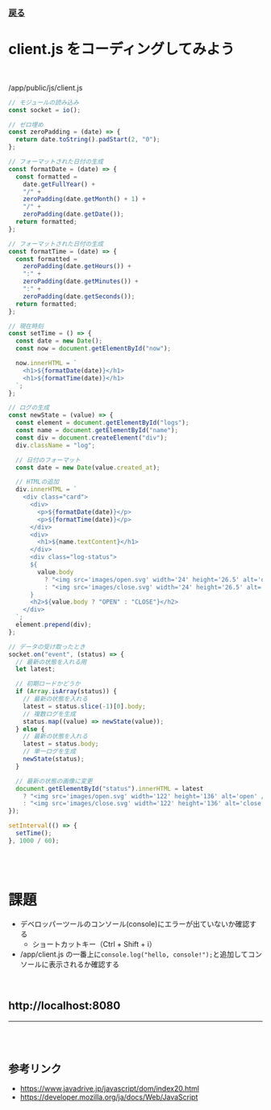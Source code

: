 ### [戻る](./../front-end.md)

# client.js をコーディングしてみよう

<br>

/app/public/js/client.js

```js
// モジュールの読み込み
const socket = io();

// ゼロ埋め
const zeroPadding = (date) => {
  return date.toString().padStart(2, "0");
};

// フォーマットされた日付の生成
const formatDate = (date) => {
  const formatted =
    date.getFullYear() +
    "/" +
    zeroPadding(date.getMonth() + 1) +
    "/" +
    zeroPadding(date.getDate());
  return formatted;
};

// フォーマットされた日付の生成
const formatTime = (date) => {
  const formatted =
    zeroPadding(date.getHours()) +
    ":" +
    zeroPadding(date.getMinutes()) +
    ":" +
    zeroPadding(date.getSeconds());
  return formatted;
};

// 現在時刻
const setTime = () => {
  const date = new Date();
  const now = document.getElementById("now");

  now.innerHTML = `
    <h1>${formatDate(date)}</h1>
    <h1>${formatTime(date)}</h1>
  `;
};

// ログの生成
const newState = (value) => {
  const element = document.getElementById("logs");
  const name = document.getElementById("name");
  const div = document.createElement("div");
  div.className = "log";

  // 日付のフォーマット
  const date = new Date(value.created_at);

  // HTMLの追加
  div.innerHTML = `
    <div class="card">
      <div>
        <p>${formatDate(date)}</p>
        <p>${formatTime(date)}</p>
      </div>
      <div>
        <h1>${name.textContent}</h1>
      </div>
      <div class="log-status">
      ${
        value.body
          ? "<img src='images/open.svg' width='24' height='26.5' alt='open' />"
          : "<img src='images/close.svg' width='24' height='26.5' alt='close' />"
      }
      <h2>${value.body ? "OPEN" : "CLOSE"}</h2>
    </div>
  `;
  element.prepend(div);
};

// データの受け取ったとき
socket.on("event", (status) => {
  // 最新の状態を入れる用
  let latest;

  // 初期ロードかどうか
  if (Array.isArray(status)) {
    // 最新の状態を入れる
    latest = status.slice(-1)[0].body;
    // 複数ログを生成
    status.map((value) => newState(value));
  } else {
    // 最新の状態を入れる
    latest = status.body;
    // 単一ログを生成
    newState(status);
  }

  // 最新の状態の画像に変更
  document.getElementById("status").innerHTML = latest
    ? "<img src='images/open.svg' width='122' height='136' alt='open' />"
    : "<img src='images/close.svg' width='122' height='136' alt='close' />";
});

setInterval(() => {
  setTime();
}, 1000 / 60);
```

<br><br>

# 課題

- デベロッパーツールのコンソール(console)にエラーが出ていないか確認する
  - ショートカットキー（Ctrl + Shift + i）
- /app/client.js の一番上に`console.log("hello, console!");`と追加してコンソールに表示されるか確認する


<br>

## http://localhost:8080

---

<br><br>

## 参考リンク

- https://www.javadrive.jp/javascript/dom/index20.html
- https://developer.mozilla.org/ja/docs/Web/JavaScript
